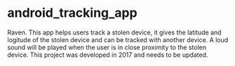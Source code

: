 # android_tracking_app
Raven. 
This app helps users track a stolen device, it gives the latitude and logitude of the stolen device and can be tracked with another device. 
A loud sound will be played when the user is in close proximity to the stolen device. 
This project was developed in 2017 and needs to be updated.

